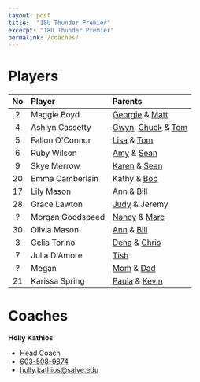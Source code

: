 ```yaml
---
layout: post
title:  "18U Thunder Premier"
excerpt: "18U Thunder Premier"
permalink: /coaches/
---
```

# Players

|No    | Player               | Parents          |
|:----:|:---------------------|:-----------------|
| 2    |Maggie Boyd           | [Georgie](mailto:georgie@arc2arc.com) & [Matt](mailto:matt@arc2arc.com)    |
| 4    |Ashlyn Cassetty       | [Gwyn](mailto:gcassetty@gmail.com), [Chuck](mailto:cmatthewssr@icloud.com) & [Tom](mailto:thomascassetty@gmail.com)     |
| 5    |Fallon O'Connor       | [Lisa](mailto:laoconnor04@hotmail.com) & [Tom](mailto:tfoconnor86@gmail.com)               |
| 6    |Ruby Wilson           | [Amy](mailto:amytwilson03@gmail.com) & [Sean](mailto:swilwil@yahoo.com)        |
| 9    |Skye Merrow           | [Karen](mailto:kmerrow@msn.com) & [Sean](mailto:seanmerrow@gmail.com)     |
| 20   |Emma Camberlain       | Kathy & [Bob](mailto:robert.camberlain@kodak.com)
| 17   |Lily Mason            | [Ann](mailto:annmason@trugreenmail.com) & [Bill](mailto:wcmjr@comcast.net)      |
| 28   |Grace Lawton          | [Judy](mailto:jlsgoodtimes@gmail.com) & Jeremy   |
| ?    |Morgan Goodspeed      | [Nancy](mailto:nancy.goodspeed@eversource.com) & [Marc](mailto:marcgoodspeed@comcast.net)     |
| 30   |Olivia Mason          | [Ann](mailto:annmason@trugreenmail.com) & [Bill](mailto:wcmjr@comcast.net)      |
| 3    |Celia Torino          | [Dena](mailto:denatorino@gmail.com) & [Chris](mailto:cjtori01@gmail.com)  |
| 7    |Julia D'Amore         | [Tish](mailto:tishd32@cox.net) |
| ?    |Megan                 | [Mom](mailto:mom) & [Dad](mailto:dad) |
| 21   |Karissa Spring        | [Paula](mailto:pspring28@yahoo.com) & [Kevin](mailto:kspring27@yahoo.com)


# Coaches

**Holly Kathios**
* Head Coach
* [603-508-9874](tel:+1-603-508-9874)
* [holly.kathios@salve.edu](mailto:holly.kathios@salve.edu)


